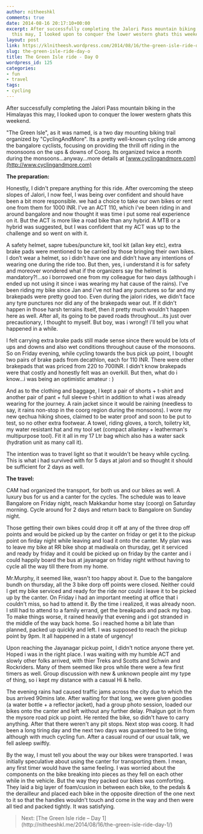 ```yaml
---
author: nitheeshkl
comments: true
date: 2014-08-16 20:17:10+00:00
excerpt: After successfully completing the Jalori Pass mountain biking in the Himalayas
  this may, I looked upon to conquer the lower western ghats this weekend.
layout: post
link: https://klnitheesh.wordpress.com/2014/08/16/the-green-isle-ride-day-o/
slug: the-green-isle-ride-day-o
title: The Green Isle ride - Day O
wordpress_id: 125
categories:
- fun
- travel
tags:
- cycling
---
```


After successfully completing the Jalori Pass mountain biking in the Himalayas this may, I looked upon to conquer the lower western ghats this weekend.

"The Green Isle", as it was named, is a two day mounting biking trail organized by "CyclingAndMore". Its a pretty well-known cycling ride among the bangalore cyclists, focusing on providing the thrill off riding in the moonsoons on the ups & downs of Coorg. Its organized twice a month during the monsoons...anyway...more details at [www.cyclingandmore.com](http://www.cyclingandmore.com)

**The preparation:**

Honestly, I didn't prepare anything for this ride. After overcoming the steep slopes of Jalori, I now feel, I was being over confident and should have been a bit more responsible. we had a choice to take our own bikes or rent one from them for 1000 INR. I've an ACT 110, which i've been riding in and around bangalore and now thought it was time i put some real experience on it. But the ACT is more like a road bike than any hybrid. A MTB or a hybrid was suggested, but I was confident that my ACT was up to the challenge and so went on with it.

A safety helmet, sapre tubes/puncture kit, tool kit (allan key etc), extra brake pads were mentioned to be carried by those bringing their own bikes. I don’t wear a helmet, so i didn't have one and didn’t have any intentions of wearing one during the ride too. But then, yes, i understand it is for safety and moreover wondered what if the organizers say the helmet is mandatory?!...so i borrowed one from my colleague for two days (although i ended up not using it since i was wearing my hat cause of the rains). I've been riding my bike since Jan and i've not had any punctures so far and my brakepads were pretty good too. Even during the jalori rides, we didn't face any tyre punctures nor did any of the brakepads wear out. If it didn't happen in those harsh terrains itself, then it pretty much wouldn't happen here as well. After all, its going to be paved roads throughout...its just over precautionary, I thought to myself. But boy, was i wrong!! i'll tell you what happened in a while.

I felt carrying extra brake pads still made sense since there would be lots of ups and downs and also wet conditions throughout cause of the monsoons. So on Friday evening, while cycling towards the bus pick up point, I bought two pairs of brake pads from decathlon, each for 110 INR. There were other brakepads that was priced from 220 to 700INR. I didn't know brakepads were that costly and honestly felt was an overkill. But then, what do i know...i was being an optimistic amateur : )

And as to the clothing and baggage, I kept a pair of shorts + t-shirt and another pair of pant + full sleeve t-shirt in addition to what i was already wearing for the journey. A rain jacket since it would be raining (needless to say, it rains non-stop in the coorg region during the monsoons). I wore my new qechua hiking shoes, claimed to be water proof and soon to be put to test, so no other extra footwear. A towel, riding gloves, a torch, toiletry kit, my water resistant hat and my tool set (compact allankey + leatherman's multipurpose tool). Fit it all in my 17 Ltr bag which also has a water sack (hydration unit as many call it).

The intention was to travel light so that it wouldn't be heavy while cycling. This is what i had survived with for 5 days at jalori and so thought it should be sufficient for 2 days as well.

**The travel:**

CAM had organized the transport, for both us and our bikes as well. A luxury bus for us and a canter for the cycles. The schedule was to leave Bangalore on Friday night, reach Makkandur home stay (coorg) on Saturday morning. Cycle around for 2 days and return back to Bangalore on Sunday night.

Those getting their own bikes could drop it off at any of the three drop off points and would be picked up by the canter on friday or get it to the pickup point on firday night while leaving and load it onto the canter. My plan was to leave my bike at RR bike shop at madiwala on thursday, get it serviced and ready by friday and it could be picked up on friday by the canter and i could happily board the bus at jayanagar on friday night without having to cycle all the way till there from my home.

Mr.Murphy, it seemed like, wasn't too happy about it. Due to the bangalore bundh on thursday, all the 3 bike dorp off points were closed. Neither could I get my bike serviced and ready for the ride nor could i leave it to be picked up by the canter. On Friday i had an important meeting at office that i couldn't miss, so had to attend it. By the time i realized, it was already noon. I still had to attend to a family errand, get the breakpads and pack my bag. To make things worse, it rained heavily that evening and i got stranded in the middle of the way back home. So i reached home a bit late than planned, packed up quickly and left. I was supposed to reach the pickup point by 9pm. It all happened in a state of urgency!

Upon reaching the Jayanagar pickup point, I didn't notice anyone there yet. Hoped i was in the right place. I was waiting with my humble ACT and slowly other folks arrived, with thier Treks and Scotts and Schwin and Rockriders. Many of them seemed like pros while there were a few first timers as well. Group discussion with new & unknown people aint my type of thing, so i kept my distance with a casual Hi & hello.

The evening rains had caused traffic jams across the city due to which the bus arrived 90mins late. After waiting for that long, we were given goodies (a water bottle + a reflector jacket), had a group photo session, loaded our bikes onto the canter and left without any further delay. Phalgun got in from the mysore road pick up point. He rented the bike, so didn't have to carry anything. After that there weren't any pit stops. Next stop was coorg. It had been a long tiring day and the next two days was guaranteed to be tiring, although with much cycling fun. After a casual round of our usual talk, we fell asleep swiftly.

By the way, I must tell you about the way our bikes were transported. I was initially speculative about using the canter for transporting them. I mean, any first timer would have the same feeling. I was worried about the components on the bike breaking into pieces as they fell on each other while in the vehicle. But the way they packed our bikes was comforting. They laid a big layer of foam/cusion in between each bike, to the pedals & the derailleur and placed each bike in the opposite direction of the one next to it so that the handles wouldn't touch and come in the way and then were all tied and packed tightly. It was satisfying.


<blockquote>Next: [The Green Isle ride – Day 1](http://nitheeshkl.me/2014/08/16/the-green-isle-ride-day-1/)</blockquote>
